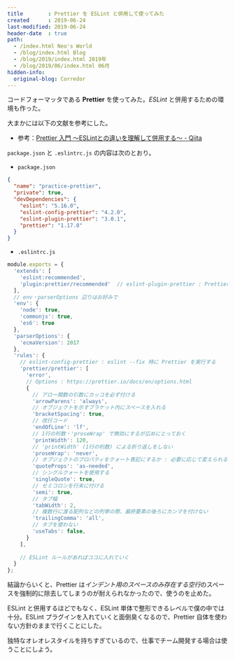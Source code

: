 ```yaml
---
title        : Prettier を ESLint と併用して使ってみた
created      : 2019-06-24
last-modified: 2019-06-24
header-date  : true
path:
  - /index.html Neo's World
  - /blog/index.html Blog
  - /blog/2019/index.html 2019年
  - /blog/2019/06/index.html 06月
hidden-info:
  original-blog: Corredor
---
```


コードフォーマッタである **Prettier** を使ってみた。*ESLint* と併用するための環境も作った。

大まかには以下の文献を参考にした。

- 参考：[Prettier 入門 ～ESLintとの違いを理解して併用する～ - Qiita](https://qiita.com/soarflat/items/06377f3b96964964a65d)

`package.json` と `.eslintrc.js` の内容は次のとおり。

- `package.json`

```json
{
  "name": "practice-prettier",
  "private": true,
  "devDependencies": {
    "eslint": "5.16.0",
    "eslint-config-prettier": "4.2.0",
    "eslint-plugin-prettier": "3.0.1",
    "prettier": "1.17.0"
  }
}
```

- `.eslintrc.js`

```javascript
module.exports = {
  'extends': [
    'eslint:recommended',
    'plugin:prettier/recommended'  // eslint-plugin-prettier : Prettier を ESLint 上で実行する
  ],
  // env・parserOptions 辺りはお好みで
  'env': {
    'node': true,
    'commonjs': true,
    'es6': true
  },
  'parserOptions': {
    'ecmaVersion': 2017
  },
  'rules': {
    // eslint-config-prettier : eslint --fix 時に Prettier を実行する
    'prettier/prettier': [
      'error',
      // Options : https://prettier.io/docs/en/options.html
      {
        // アロー関数の引数にカッコを必ず付ける
        'arrowParens': 'always',
        // オブジェクトを示すブラケット内にスペースを入れる
        'bracketSpacing': true,
        // 改行コード
        'endOfLine': 'lf',
        // 1行の桁数・'proseWrap' で無効にするが広めにとっておく
        'printWidth': 120,
        // 'printWidth' (1行の桁数) による折り返しをしない
        'proseWrap': 'never',
        // オブジェクトのプロパティをクォート表記にするか : 必要に応じて変えられるようにする
        'quoteProps': 'as-needed',
        // シングルクォートを使用する
        'singleQuote': true,
        // セミコロンを行末に付ける
        'semi': true,
        // タブ幅
        'tabWidth': 2,
        // 複数行に渡る配列などの列挙の際、最終要素の後ろにカンマを付けない
        'trailingComma': 'all',
        // タブを使わない
        'useTabs': false,
      }
    ],
    
    // ESLint ルールがあればココに入れていく
  }
};
```

結論からいくと、Prettier は*インデント用のスペースのみ存在する空行*のスペースを強制的に除去してしまうのが耐えられなかったので、使うのを止めた。

ESLint と併用するほどでもなく、ESLint 単体で整形できるレベルで僕の中では十分。ESLint プラグインを入れていくと面倒臭くなるので、Prettier 自体を使わない方針のままで行くことにした。

独特なオレオレスタイルを持ちすぎているので、仕事でチーム開発する場合は使うことにしよう。
